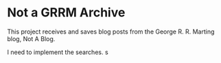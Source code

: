 # Not a GRRM Archive

This project receives and saves blog posts from the George R. R. Marting blog, Not A Blog.

I need to implement the searches. s